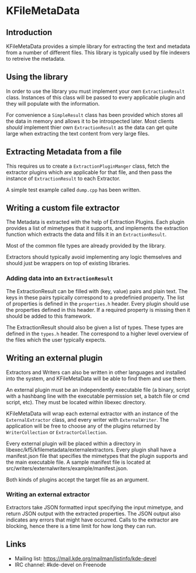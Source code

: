 # KFileMetaData

## Introduction

KFileMetaData provides a simple library for extracting the text and metadata
from a number of different files. This library is typically used by file
indexers to retreive the metadata.

## Using the library

In order to use the library you must implement your own `ExtractionResult`
class. Instances of this class will be passed to every applicable plugin and
they will populate with the information.

For convenience a `SimpleResult` class has been provided which stores all the
data in memory and allows it to be introspected later. Most clients *should*
implement thier own `ExtractionResult` as the data can get quite large when
extracting the text content from very large files.

## Extracting Metadata from a file

This requires us to create a `ExtractionPluginManger` class, fetch the extractor
plugins which are applicable for that file, and then pass the instance of
`ExtractionResult` to each Extractor.

A simple test example called `dump.cpp` has been written.

## Writing a custom file extractor

The Metadata is extracted with the help of Extraction Plugins. Each plugin
provides a list of mimetypes that it supports, and implements the extraction
function which extracts the data and fills it in an `ExtractionResult`.

Most of the common file types are already provided by the library.

Extractors should typically avoid implementing any logic themselves and should
just be wrappers on top of existing libraries.

### Adding data into an `ExtractionResult`

The ExtractionResult can be filled with (key, value) pairs and plain text. The
keys in these pairs typically correspond to a predefinied property. The list
of properties is defined in the `properties.h` header. Every plugin should
use the properties defined in this header. If a required property is missing
then it should be added to this framework.

The ExtractionResult should also be given a list of types. These types are
defined in the `types.h` header. The correspond to a higher level overview
of the files which the user typically expects.

## Writing an external plugin

Extractors and Writers can also be written in other languages and installed into the system,
and KFileMetaData will be able to find them and use them.

An external plugin must be an independently executable file (a binary,
script with a hashbang line with the executable permission set, a batch file or
cmd script, etc). They must be located within libexec directory.

KFileMetaData will wrap each external extractor with an instance of the `ExternalExtractor` class, and every writer with `ExternalWriter`. The application will be free to choose any of the plugins returned by `WriterCollection` or `ExtractorCollection`.

Every external plugin will be placed within a directory in libexec/kf5/kfilemetadata/externalextractors. Every plugin shall have a manifest.json file that specifies the mimetypes that the plugin supports and the main executable file. A sample manifest file is located at src/writers/externalwriters/example/manifest.json.

Both kinds of plugins accept the target file as an argument.

### Writing an external extractor

Extractors take JSON formatted input specifying the input mimetype, and return JSON output with the extracted properties. The JSON output also indicates any errors that might have occurred. Calls to the extractor are blocking, hence there is a time limit for how long they can run.

## Links
- Mailing list: <https://mail.kde.org/mailman/listinfo/kde-devel>
- IRC channel: #kde-devel on Freenode

